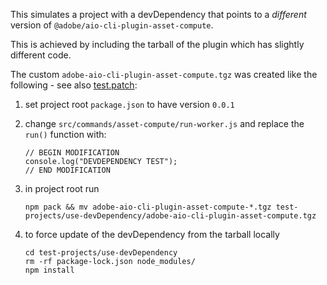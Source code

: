 This simulates a project with a devDependency that points to a _different_ version
of `@adobe/aio-cli-plugin-asset-compute`.

This is achieved by including the tarball of the plugin which has slightly different code.

The custom `adobe-aio-cli-plugin-asset-compute.tgz` was created like the following - see also [test.patch](test.patch):

1. set project root `package.json` to have version `0.0.1`

2. change `src/commands/asset-compute/run-worker.js` and replace the `run()` function with:

   ```
   // BEGIN MODIFICATION
   console.log("DEVDEPENDENCY TEST");
   // END MODIFICATION
   ```

3. in project root run

   ```
   npm pack && mv adobe-aio-cli-plugin-asset-compute-*.tgz test-projects/use-devDependency/adobe-aio-cli-plugin-asset-compute.tgz
   ```

4. to force update of the devDependency from the tarball locally

   ```
   cd test-projects/use-devDependency
   rm -rf package-lock.json node_modules/
   npm install
   ```